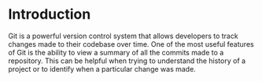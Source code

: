# Introduction

Git is a powerful version control system that allows developers to track changes made to their codebase over time. One of the most useful features of Git is the ability to view a summary of all the commits made to a repository. This can be helpful when trying to understand the history of a project or to identify when a particular change was made.
